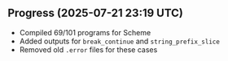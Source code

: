 ## Progress (2025-07-21 23:19 UTC)
- Compiled 69/101 programs for Scheme
- Added outputs for `break_continue` and `string_prefix_slice`
- Removed old `.error` files for these cases
